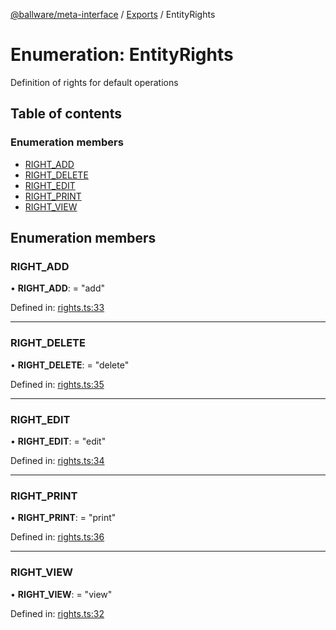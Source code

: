 [@ballware/meta-interface](../README.md) / [Exports](../modules.md) / EntityRights

# Enumeration: EntityRights

Definition of rights for default operations

## Table of contents

### Enumeration members

- [RIGHT\_ADD](entityrights.md#right_add)
- [RIGHT\_DELETE](entityrights.md#right_delete)
- [RIGHT\_EDIT](entityrights.md#right_edit)
- [RIGHT\_PRINT](entityrights.md#right_print)
- [RIGHT\_VIEW](entityrights.md#right_view)

## Enumeration members

### RIGHT\_ADD

• **RIGHT\_ADD**: = "add"

Defined in: [rights.ts:33](https://github.com/ballware/ballware-client/blob/cea3b48/packages/meta-interface/src/rights.ts#L33)

___

### RIGHT\_DELETE

• **RIGHT\_DELETE**: = "delete"

Defined in: [rights.ts:35](https://github.com/ballware/ballware-client/blob/cea3b48/packages/meta-interface/src/rights.ts#L35)

___

### RIGHT\_EDIT

• **RIGHT\_EDIT**: = "edit"

Defined in: [rights.ts:34](https://github.com/ballware/ballware-client/blob/cea3b48/packages/meta-interface/src/rights.ts#L34)

___

### RIGHT\_PRINT

• **RIGHT\_PRINT**: = "print"

Defined in: [rights.ts:36](https://github.com/ballware/ballware-client/blob/cea3b48/packages/meta-interface/src/rights.ts#L36)

___

### RIGHT\_VIEW

• **RIGHT\_VIEW**: = "view"

Defined in: [rights.ts:32](https://github.com/ballware/ballware-client/blob/cea3b48/packages/meta-interface/src/rights.ts#L32)
